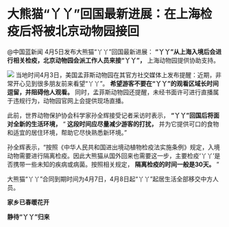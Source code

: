 # 大熊猫“丫丫”回国最新进展：在上海检疫后将被北京动物园接回

@中国蓝新闻 4月5日发布大熊猫“丫丫”回国最新进展： **“丫丫”从上海入境后会进行相关检疫，北京动物园会派工作人员来接“丫丫”，**
上海动物园提供协助支持。

![](https://inews.gtimg.com/om_bt/OWyRcuipgADERfrOgTKWbEiX5AbFziuMYcEvQu76tKYCUAA/1000)
当地时间4月3日，美国孟菲斯动物园在其官方社交媒体上发布提醒：近期，非常开心见到很多朋友前来看望“丫丫”。
**希望游客不要在“丫丫”的观看区域长时间逗留，并阻碍他人观看。**
同时，孟菲斯动物园还提醒，未经书面许可进行直播属于违规行为，动物园官网上会提供现场直播。

此前，世界动物保护协会科学家孙全辉接受记者采访时表示， **“丫丫”回国后将面对全新的生活环境，** “ **这段时间应尽量减少游客的打扰，**
并为它提供可口的食物和适宜的居住环境，帮助它尽快熟悉新环境。”

孙全辉表示，“按照《中华人民共和国进出境动植物检疫法实施条例》规定，入境动物需要进行隔离检疫。因此大熊猫从国外回来也需要这一步，主要检疫‘丫丫’是否携带一些未知的疾病或病菌。按照相关规定，
**隔离检疫的时间一般是30天。** ”

大熊猫“丫丫”合同到期时间为4月7日，4月8日起“丫丫”起居生活全部移交中方人员。

**家乡已春暖花开**

**静待“丫丫”归来**


